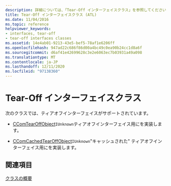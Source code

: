 ```yaml
---
description: 詳細については、「Tear-Off インターフェイスクラス」を参照してください。
title: Tear-Off インターフェイスクラス (ATL)
ms.date: 11/04/2016
ms.topic: reference
helpviewer_keywords:
- interfaces, tear-off
- tear-off interfaces classes
ms.assetid: 14e4ab01-9213-43e5-bef5-78af1e6206ff
ms.openlocfilehash: 947ad22c686f86d00a4bc49c0ea90b24cc1d8a6f
ms.sourcegitcommit: d6af41e42699628c3e2e6063ec7b03931a49a098
ms.translationtype: MT
ms.contentlocale: ja-JP
ms.lasthandoff: 12/11/2020
ms.locfileid: "97138360"
---
```

# <a name="tear-off-interfaces-classes"></a>Tear-Off インターフェイスクラス

次のクラスでは、ティアオフインターフェイスがサポートされています。

- [CComTearOffObject](../atl/reference/ccomtearoffobject-class.md)`IUnknown`ティアオフインターフェイス用にを実装します。

- [CComCachedTearOffObject](../atl/reference/ccomcachedtearoffobject-class.md)`IUnknown`"キャッシュされた" ティアオフインターフェイス用にを実装します。

## <a name="see-also"></a>関連項目

[クラスの概要](../atl/atl-class-overview.md)
